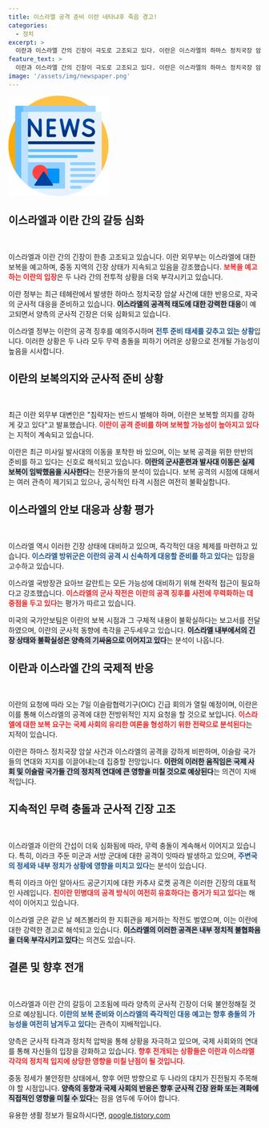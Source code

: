 ```yaml
---
title: 이스라엘 공격 준비 이란 네타냐후 죽음 경고!
categories:
  - 정치
excerpt: >
  이란과 이스라엘 간의 긴장이 극도로 고조되고 있다. 이란은 이스라엘의 하마스 정치국장 암살에 대한 보복을 예고하며 미사일 준비를 진행 중이다. 이슬람국가 57개국이 긴급 회의를 앞두고 보복 지지를 다짐할 전망이다. 긴박한 상황 속, 양국의 충돌이 더욱 격화될 조짐이 보인다.
feature_text: >
  이란과 이스라엘 간의 긴장이 극도로 고조되고 있다. 이란은 이스라엘의 하마스 정치국장 암살에 대한 보복을 예고하며 미사일 준비를 진행 중이다. 이슬람국가 57개국이 긴급 회의를 앞두고 보복 지지를 다짐할 전망이다. 긴박한 상황 속, 양국의 충돌이 더욱 격화될 조짐이 보인다.
image: '/assets/img/newspaper.png'
---
```


<p><img src="/assets/img/newspaper.png" alt="kimp 속보" /></p>

<h2 data-ke-size="size26">이스라엘과 이란 간의 갈등 심화</h2>

<p data-ke-size="size16">&nbsp;</p>

<p>이스라엘과 이란 간의 긴장이 한층 고조되고 있습니다. 이란 외무부는 이스라엘에 대한 보복을 예고하며, 중동 지역의 긴장 상태가 지속되고 있음을 강조했습니다. <b><span style="color: #ee2323;">보복을 예고하는 이란의 입장</span></b>은 두 나라 간의 전투적 상황을 더욱 부각시키고 있습니다. </p>

<p>이란 정부는 최근 테헤란에서 발생한 하마스 정치국장 암살 사건에 대한 반응으로, 자국의 군사적 대응을 준비하고 있습니다. <b><span style="background-color: #21538527;">이스라엘의 공격적 태도에 대한 강력한 대응</span></b>이 예고되면서 양측의 군사적 긴장은 더욱 심화되고 있습니다. </p>

<p>이스라엘 정부는 이란의 공격 징후를 예의주시하며 <b><span style="color: #1a5490;">전투 준비 태세를 갖추고 있는 상황</span></b>입니다. 이러한 상황은 두 나라 모두 무력 충돌을 피하기 어려운 상황으로 전개될 가능성이 높음을 시사합니다.</p>

<h2 data-ke-size="size26">이란의 보복의지와 군사적 준비 상황</h2>

<p data-ke-size="size16">&nbsp;</p>

<p>최근 이란 외무부 대변인은 "침략자는 반드시 벌해야 하며, 이란은 보복할 의지를 강하게 갖고 있다"고 발표했습니다. <b><span style="color: #ee2323;">이란이 공격 준비를 하며 보복할 가능성이 높아지고 있다</span></b>는 지적이 계속되고 있습니다.</p>

<p>이란은 최근 미사일 발사대의 이동을 포착한 바 있으며, 이는 보복 공격을 위한 만반의 준비를 하고 있다는 신호로 해석되고 있습니다. <b><span style="background-color: #21538527;">이란의 군사훈련과 발사대 이동은 실제 보복이 임박했음을 시사한다</span></b>는 전문가들의 분석이 있습니다. 보복 공격의 시점에 대해서는 여러 관측이 제기되고 있으나, 공식적인 타격 시점은 여전히 불확실합니다.</p>

<h2 data-ke-size="size26">이스라엘의 안보 대응과 상황 평가</h2>

<p data-ke-size="size16">&nbsp;</p>

<p>이스라엘 역시 이러한 긴장 상태에 대비하고 있으며, 즉각적인 대응 체제를 마련하고 있습니다. <b><span style="color: #1a5490;">이스라엘 방위군은 이란의 공격 시 신속하게 대응할 준비를 하고 있다</span></b>는 입장을 고수하고 있습니다. </p>

<p>이스라엘 국방장관 요아브 갈란트는 모든 가능성에 대비하기 위해 전략적 접근이 필요하다고 강조했습니다. <b><span style="color: #ee2323;">이스라엘의 군사 작전은 이란의 공격 징후를 사전에 무력화하는 데 중점을 두고 있다</span></b>는 평가가 따르고 있습니다.</p>

<p>미국의 국가안보팀은 이란의 보복 시점과 그 구체적 내용이 불확실하다는 보고서를 전달하였으며, 이란의 군사적 동향에 촉각을 곤두세우고 있습니다. <b><span style="background-color: #21538527;">이스라엘 내부에서의 긴장 상태와 불확실성은 양측의 기싸움으로 이어지고 있다</span></b>는 분석이 나옵니다.</p>

<h2 data-ke-size="size26">이란과 이스라엘 간의 국제적 반응</h2>

<p data-ke-size="size16">&nbsp;</p>

<p>이란의 요청에 따라 오는 7일 이슬람협력기구(OIC) 긴급 회의가 열릴 예정이며, 이란은 이를 통해 이스라엘의 공격에 대한 전방위적인 지지 요청을 할 것으로 보입니다. <b><span style="color: #ee2323;">이스라엘에 대한 보복 요구는 국제 사회의 유리한 여론을 형성하기 위한 전략으로 분석된다</span></b>는 지적이 있습니다.</p>

<p>이란은 하마스 정치국장 암살 사건과 이스라엘의 공격을 강하게 비판하며, 이슬람 국가들의 연대와 지지를 이끌어내는데 집중할 전망입니다. <b><span style="background-color: #21538527;">이란의 이러한 움직임은 국제 사회 및 이슬람 국가들 간의 정치적 연대에 큰 영향을 미칠 것으로 예상된다</span></b>는 의견이 지배적입니다.</p>

<h2 data-ke-size="size26">지속적인 무력 충돌과 군사적 긴장 고조</h2>

<p data-ke-size="size16">&nbsp;</p>

<p>이스라엘과 이란의 간섭이 더욱 심화됨에 따라, 무력 충돌이 계속해서 이어지고 있습니다. 특히, 이라크 주둔 미군과 서방 군대에 대한 공격이 잇따라 발생하고 있으며, <b><span style="color: #1a5490;">주변국의 정세와 내부 정치가 상황에 영향을 미치고 있다</span></b>는 분석이 있습니다.</p>

<p>특히 이라크 아인 알아사드 공군기지에 대한 카추샤 로켓 공격은 이러한 긴장의 대표적인 사례입니다. <b><span style="color: #ee2323;">친이란 민병대의 공격 방식이 여전히 유효하다는 증거가 되고 있다</span></b>는 해석이 이어지고 있습니다. </p>

<p>이스라엘 군은 같은 날 헤즈볼라의 한 지휘관을 제거하는 작전도 벌였으며, 이는 이란에 대한 강력한 경고로 해석되고 있습니다. <b><span style="background-color: #21538527;">이스라엘의 이러한 공격은 내부 정치적 불협화음을 더욱 부각시키고 있다</span></b>는 의견도 있습니다.</p>

<h2 data-ke-size="size26">결론 및 향후 전개</h2>

<p data-ke-size="size16">&nbsp;</p>

<p>이스라엘과 이란 간의 갈등이 고조됨에 따라 양측의 군사적 긴장이 더욱 불안정해질 것으로 예상됩니다. <b><span style="color: #1a5490;">이란의 보복 준비와 이스라엘의 즉각적인 대응 예고는 향후 충돌의 가능성을 여전히 남겨두고 있다</span></b>는 관측이 지배적입니다.</p>

<p>양측은 군사적 타격과 정치적 압박을 통해 상황을 자극하고 있으며, 국제 사회와의 연대를 통해 자신들의 입장을 강화하고 있습니다. <b><span style="color: #ee2323;">향후 전개되는 상황들은 이란과 이스라엘 각각의 정치적 입지에 상당한 영향을 미칠 난점이 될 것입니다</span></b>. </p>

<p>중동 정세가 불안정한 상태에서, 향후 어떤 방향으로 두 나라의 대치가 진전될지 주목해야 할 시점입니다. <b><span style="background-color: #21538527;">양측의 동향과 국제 사회의 반응은 향후 군사적 긴장 완화 또는 격화에 직접적인 영향을 미칠 수 있다</span></b>는 점을 염두에 두어야 합니다.</p>
유용한 생활 정보가 필요하시다면, <a href="https://qoogle.tistory.com" rel="dofollow">qoogle.tistory.com</a>


